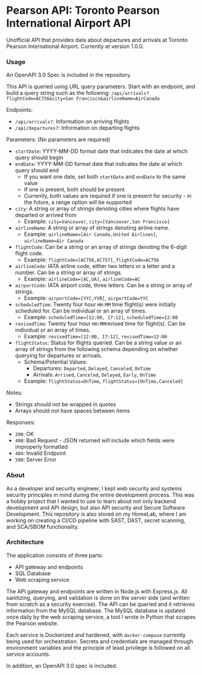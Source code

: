 # Pearson API: Toronto Pearson International Airport API

Unofficial API that provides data about departures and arrivals at Toronto Pearson International Airport. Currently at version 1.0.0.

### Usage
An OpenAPI 3.0 Spec is included in the repository.

This API is queried using URL query parameters. Start with an endpoint, and build a query string such as the following:
`/api/arrivals?flightCode=AC756&city=San Francisco&airlineName=AirCanada`

Endpoints:
* `/api/arrivals?`: Information on arriving flights
* `/api/departures?`: Information on departing flights

Parameters: (No parameters are required)
* `startDate`: YYYY-MM-DD format date that indicates the date at which query should begin
* `endDate`: YYYY-MM-DD format date that indicates the date at which query should end
    * If you want one date, set both `startDate` and `endDate` to the same value
    * If one is present, both should be present
    * Currently, both values are required if one is present for security - in the future, a range option will be supported
* `city`: A string or array of strings denoting cities where flights have departed or arrived from
    * Example: `city=Vancouver`, `city=[Vancouver,San Francisco]`
* `airlineName`: A string or array of strings denoting airline name.
    * Example: `airlineName=[Air Canada,United Airlines]`, `airlineName=Air Canada`
* `flightCode`: Can be a string or an array of strings denoting the 6-digit flight code.
    * Example:  `flightCode=[AC756,AC757]`,  `flightCode=AC756`
* `airlineCode`: IATA airline code, either two letters or a letter and a number. Can be a string or array of strings.
    * Example: `airlineCode=[AC,UA]`, `airlineCode=AC`
* `airportCode`: IATA airport code, three letters. Can be a string or array of strings.
    * Example: `airportCode=[YYC,YVR]`, `airportCode=YYC`
* `scheduledTime`: Twenty four hour `HH:MM` time flight(s) were initially scheduled for. Can be individual or an array of times.
    * Example: `scheduledTime=[12:00, 17:12]`, `scheduledTime=12:00`
* `revisedTime`: Twenty four hour `HH:MM`revised time for flight(s). Can be individual or an array of times.
    * Example: `revisedTime=[12:00, 17:12]`, `revisedTime=12:00`
* `flightStatus`: Status for flights queried. Can be a string value or an array of strings from the following schema depending on whether querying for departures or arrivals.
    * Schema/Potential Values: 
        * Departures: `Departed`, `Delayed`, `Canceled`, `OnTime` 
        * Arrivals: `Arrived`, `Canceled`, `Delayed`, `Early`, `OnTime`
    * Example: `flightStatus=OnTime`, `flightStatus=[OnTime,Canceled]`

Notes:
* Strings should not be wrapped in quotes
* Arrays should not have spaces between items

Responses:
* `200`: OK
* `400`: Bad Request - JSON returned will include which fields were improperly formatted
* `404`: Invalid Endpoint
* `500`: Server Error

### About
As a developer and security engineer, I kept web security and systems security principles in mind during the entire development process. This was a hobby project that I wanted to use to learn about not only backend development and API design, but also API security and Secure Software Development. This repository is also stored on my HomeLab, where I am working on creating a CI/CD pipeline with SAST, DAST, secret scanning, and SCA/SBOM functionality.

### Architecture
The application consists of three parts:
* API gateway and endpoints
* SQL Database
* Web scraping service

The API gateway and endpoints are written in Node.js with Express.js. All sanitizing, querying, and validation is done on the server side (and written from scratch as a security exercise). The API can be queried and it retrieves information from the MySQL database. The MySQL database is updated once daily by the web scraping service, a tool I wrote in Python that scrapes the Pearson website.

Each service is Dockerized and hardened, with `docker-compose` currently being used for orchestration. Secrets and credentials are managed through environment variables and the principle of least privilege is followed on all service accounts.

In addition, an OpenAPI 3.0 spec is included. 
